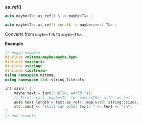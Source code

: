 **as_ref()**

```cpp
auto maybe<T>::as_ref() & -> maybe<T&> ;

auto maybe<T>::as_ref() const& -> maybe<const T&> ;
```

Converts from `maybe<T>&` to `maybe<T&>`.

**Example**

```cpp
// begin example
#include <mitama/maybe/maybe.hpp>
#include <cassert>
#include <string>
#include <iostream>
using namespace mitama;
using namespace std::string_literals;

int main() {
    maybe text = just("Hello, world!"s);
    // First, cast `maybe<T>` to `maybe<T&>` with `as_ref`,
    auto text_length = text.as_ref().map(&std::string::size);
    std::cout << "still can print text: " << text << "\n";
}
// end example
```
